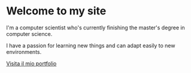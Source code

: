 <head>
    <link href="https://cdn.jsdelivr.net/npm/bootstrap@5.3.0/dist/css/bootstrap.min.css" rel="stylesheet">
</head>


<div class="container mt-5">
    <h1 class="text-center">Welcome to my site</h1>
    <p class="lead text-center">I'm a computer scientist who's currently finishing the master's degree in computer science.</p>
    <p class="text-center">I have a passion for learning new things and can adapt easily to new environments.</p>
</div>
<a href="https://stefano899.github.io/Stefano-portfolio/" target="_blank">Visita il mio portfolio</a>
